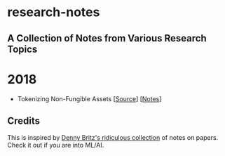 # research-notes
## A Collection of Notes from Various Research Topics

# 2018

- Tokenizing Non-Fungible Assets [[Source](https://youtu.be/rwZyD4Plguo)] [[Notes](https://github.com/kentlangley/research-notes/blob/master/Tokenizing-Non-Fungible-Assets.md)]

## Credits
This is inspired by [Denny Britz's ridiculous collection](https://github.com/dennybritz/deeplearning-papernotes) of notes on papers. Check it out if you are into ML/AI.

